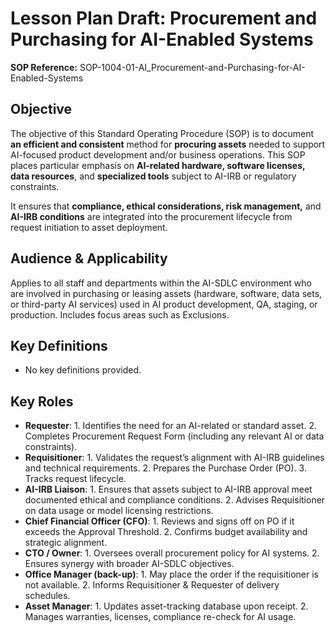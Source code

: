 # Lesson Plan Draft: Procurement and Purchasing for AI-Enabled Systems

**SOP Reference:** SOP-1004-01-AI_Procurement-and-Purchasing-for-AI-Enabled-Systems

## Objective

The objective of this Standard Operating Procedure (SOP) is to document **an efficient and consistent** method for **procuring assets** needed to support AI-focused product development and/or business operations. This SOP places particular emphasis on **AI-related hardware, software licenses, data resources**, and **specialized tools** subject to AI-IRB or regulatory constraints.

It ensures that **compliance, ethical considerations, risk management,** and **AI-IRB conditions** are integrated into the procurement lifecycle from request initiation to asset deployment.

## Audience & Applicability

Applies to all staff and departments within the AI-SDLC environment who are involved in purchasing or leasing assets (hardware, software, data sets, or third-party AI services) used in AI product development, QA, staging, or production. Includes focus areas such as Exclusions.

## Key Definitions

- No key definitions provided.

## Key Roles

- **Requester**: 1. Identifies the need for an AI-related or standard asset. 2. Completes Procurement Request Form (including any relevant AI or data constraints).
- **Requisitioner**: 1. Validates the request’s alignment with AI-IRB guidelines and technical requirements. 2. Prepares the Purchase Order (PO). 3. Tracks request lifecycle.
- **AI-IRB Liaison**: 1. Ensures that assets subject to AI-IRB approval meet documented ethical and compliance conditions. 2. Advises Requisitioner on data usage or model licensing restrictions.
- **Chief Financial Officer (CFO)**: 1. Reviews and signs off on PO if it exceeds the Approval Threshold. 2. Confirms budget availability and strategic alignment.
- **CTO / Owner**: 1. Oversees overall procurement policy for AI systems. 2. Ensures synergy with broader AI-SDLC objectives.
- **Office Manager (back-up)**: 1. May place the order if the requisitioner is not available. 2. Informs Requisitioner & Requester of delivery schedules.
- **Asset Manager**: 1. Updates asset-tracking database upon receipt. 2. Manages warranties, licenses, compliance re-check for AI usage.

